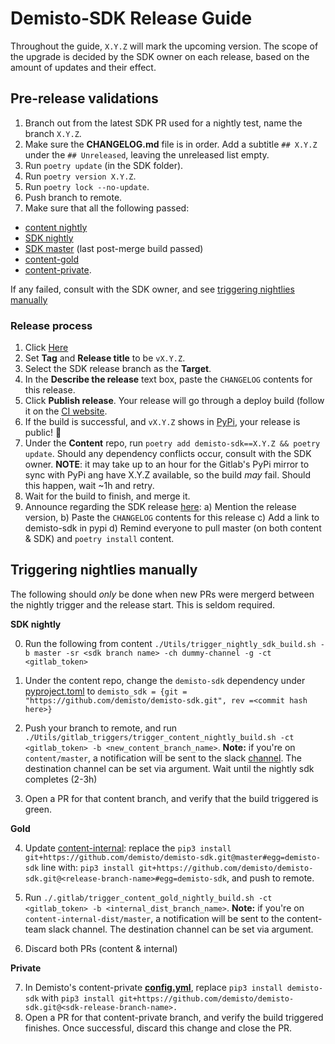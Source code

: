 # Demisto-SDK Release Guide

Throughout the guide, `X.Y.Z` will mark the upcoming version.
The scope of the upgrade is decided by the SDK owner on each release, based on the amount of updates and their effect.

## Pre-release validations

1) Branch out from the latest SDK PR used for a nightly test, name the branch `X.Y.Z`.
2) Make sure the **CHANGELOG.md** file is in order. Add a subtitle `## X.Y.Z` under the `## Unreleased`, leaving the unreleased list empty.
3) Run `poetry update` (in the SDK folder).
4) Run `poetry version X.Y.Z`.
5) Run `poetry lock --no-update`.
6) Push branch to remote.
7) Make sure that all the following passed:
  - [content nightly](https://code.pan.run/xsoar/content/-/pipeline_schedules)
  - [SDK nightly](https://code.pan.run/xsoar/content/-/pipeline_schedules)
  - [SDK master](https://github.com/demisto/demisto-sdk) (last post-merge build passed)
  - [content-gold](https://code.pan.run/xsoar/content-internal-dist/-/pipeline_schedules)
  - [content-private](https://github.com/demisto/content-private/actions).

  If any failed, consult with the SDK owner, and see [triggering nightlies manually](#triggering-nightlies-manually)

### Release process

1) Click [Here](https://github.com/demisto/demisto-sdk/releases/new)
2) Set **Tag** and **Release title** to be `vX.Y.Z`.
3) Select the SDK release branch as the **Target**.
4) In the **Describe the release** text box, paste the `CHANGELOG` contents for this release.
5) Click **Publish release**. Your release will go through a deploy build (follow it on the [CI website](https://app.circleci.com/pipelines/github/demisto/demisto-sdk).
6) If the build is successful, and `vX.Y.Z` shows in [PyPi](https://pypi.org/project/demisto-sdk/), your release is public! 🎉
7) Under the **Content** repo, run `poetry add demisto-sdk==X.Y.Z && poetry update`. Should any dependency conflicts occur, consult with the SDK owner.
  **NOTE**: it may take up to an hour for the Gitlab's PyPi mirror to sync with PyPi ang have X.Y.Z available, so the build _may_ fail. Should this happen, wait ~1h and retry.
9) Wait for the build to finish, and merge it.
10) Announce regarding the SDK release [here](https://panw-global.slack.com/archives/G011E63JXPB):
  a) Mention the release version,
  b) Paste the `CHANGELOG` contents for this release
  c) Add a link to demisto-sdk in pypi
  d) Remind everyone to pull master (on both content & SDK) and `poetry install` content.


## Triggering nightlies manually
The following should _only_ be done when new PRs were mergerd between the nightly trigger and the release start. This is seldom required.

**SDK nightly**


0) Run the following from content `./Utils/trigger_nightly_sdk_build.sh -b master -sr <sdk branch name> -ch dummy-channel -g -ct <gitlab_token>`

1) Under the content repo, change the `demisto-sdk` dependency under [pyproject.toml]([url](https://github.com/demisto/content/blob/master/pyproject.toml)) to `demisto_sdk = {git = "https://github.com/demisto/demisto-sdk.git", rev =<commit hash here>}`
2) Push your branch to remote, and run `./Utils/gitlab_triggers/trigger_content_nightly_build.sh -ct <gitlab_token> -b <new_content_branch_name>`.
  **Note:** if you're on `content/master`, a notification will be sent to the slack [channel](https://panw-global.slack.com/archives/G011E63JXPB). The destination channel can be set via argument.  Wait until the nightly sdk completes (2-3h)
3) Open a PR for that content branch, and verify that the build triggered is green.

**Gold**

4) Update [content-internal](https://code.pan.run/xsoar/content-internal-dist/-/blob/master/.gitlab/.gitlab-ci.yml): replace the `pip3 install git+https://github.com/demisto/demisto-sdk.git@master#egg=demisto-sdk` line with: `pip3 install git+https://github.com/demisto/demisto-sdk.git@<release-branch-name>#egg=demisto-sdk`, and push to remote.
5) Run `./.gitlab/trigger_content_gold_nightly_build.sh -ct <gitlab_token> -b <internal_dist_branch_name>`.
  **Note:** if you're on `content-internal-dist/master`, a notification will be sent to the content-team slack channel. The destination channel can be set via argument.

6) Discard both PRs (content & internal)

**Private**


7) In Demisto's content-private [**config.yml**](https://github.com/demisto/content-private/blob/master/.github/workflows/config.yml), replace `pip3 install demisto-sdk` with `pip3 install git+https://github.com/demisto/demisto-sdk.git@<sdk-release-branch-name>.`
8) Open a PR for that content-private branch, and verify the build triggered finishes. Once successful, discard this change and close the PR.

